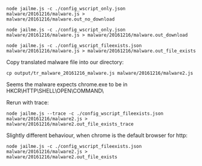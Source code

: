     node jailme.js -c ./config_wscript_only.json malware/20161216/malware.js >  malware/20161216/malware.out_no_download

    node jailme.js -c ./config_wscript_only.json malware/20161216/malware.js > malware/20161216/malware.out_download

    node jailme.js -c ./config_wscript_fileexists.json malware/20161216/malware.js > malware/20161216/malware.out_file_exists

Copy translated malware file into our directory:

    cp output/tr_malware_20161216_malware.js malware/20161216/malware2.js

Seems the malware expects chrome.exe to be in HKCR\\HTTP\\SHELL\\OPEN\\COMMAND\\

Rerun with trace:

    node jailme.js --trace -c ./config_wscript_fileexists.json malware/20161216/malware2.js > malware/20161216/malware2.out_file_exists_trace

Slightly different behaviour, when chrome is the default browser for http:

    node jailme.js -c ./config_wscript_fileexists.json malware/20161216/malware2.js > malware/20161216/malware2.out_file_exists

